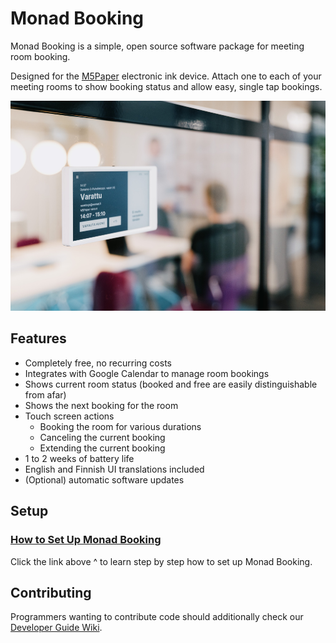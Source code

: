 # Monad Booking

Monad Booking is a simple, open source software package for meeting room booking.

Designed for the [M5Paper](https://shop.m5stack.com/products/m5paper-esp32-development-kit-v1-1-960x540-4-7-eink-display-235-ppi) electronic ink device. Attach one to each of your meeting rooms to show booking status and allow easy, single tap bookings.

![display outside a meeting room](./misc/MonadBookingRoom_1000px.jpg)

## Features
- Completely free, no recurring costs
- Integrates with Google Calendar to manage room bookings
- Shows current room status (booked and free are easily distinguishable from afar)
- Shows the next booking for the room
- Touch screen actions
  - Booking the room for various durations
  - Canceling the current booking
  - Extending the current booking
- 1 to 2 weeks of battery life
- English and Finnish UI translations included
- (Optional) automatic software updates

## Setup

### [How to Set Up Monad Booking](https://github.com/monadoy/monad-booking/wiki)

Click the link above ^ to learn step by step how to set up Monad Booking.

## Contributing

Programmers wanting to contribute code should additionally check our [Developer Guide Wiki](https://github.com/monadoy/monad-booking/wiki/Developer-Guide).






